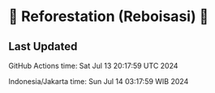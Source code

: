 
# 🌳 Reforestation (Reboisasi) 🌲

## Last Updated

GitHub Actions time: Sat Jul 13 20:17:59 UTC 2024

Indonesia/Jakarta time: Sun Jul 14 03:17:59 WIB 2024
